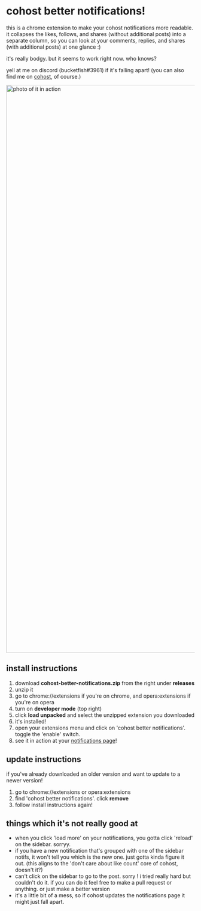 # cohost better notifications!

this is a chrome extension to make your cohost notifications more readable. it collapses the likes, follows, and shares (without additional posts) into a separate column, so you can look at your comments, replies, and shares (with additional posts) at one glance :)

it's really bodgy. but it seems to work right now. who knows?

yell at me on discord (bucketfish#3961) if it's falling apart! (you can also find me on [cohost](https://cohost.org/bucketfish), of course.)

<img width="1512" alt="photo of it in action" src="https://user-images.githubusercontent.com/66538443/200746753-5410cde6-5537-4b6e-8c68-8d33a94032de.png">

## install instructions
1. download **cohost-better-notifications.zip** from the right under **releases**
2. unzip it
3. go to chrome://extensions if you're on chrome, and opera:extensions if you're on opera
4. turn on **developer mode** (top right)
5. click **load unpacked** and select the unzipped extension you downloaded
6. it's installed!
7. open your extensions menu and click on 'cohost better notifications'. toggle the 'enable' switch.
8. see it in action at your [notifications page](https://cohost.org/rc/project/notifications)!

## update instructions
if you've already downloaded an older version and want to update to a newer version!
1. go to chrome://extensions or opera:extensions
2. find 'cohost better notifications'. click **remove**
3. follow install instructions again!

## things which it's not really good at
- when you click 'load more' on your notifications, you gotta click 'reload' on the sidebar. sorryy.
- if you have a new notification that's grouped with one of the sidebar notifs, it won't tell you which is the new one. just gotta kinda figure it out. (this aligns to the 'don't care about like count' core of cohost, doesn't it?)
- can't click on the sidebar to go to the post. sorry ! i tried really hard but couldn't do it. if you can do it feel free to make a pull request or anything. or just make a better version
- it's a little bit of a mess, so if cohost updates the notifications page it might just fall apart.
